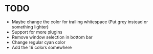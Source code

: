 # TODO

* Maybe change the color for trailing whitespace (Put grey instead or something
  lighter)
* Support for more plugins
* Remove window selection in bottom bar
* Change regular cyan color
* Add the 16 colors somewhere

